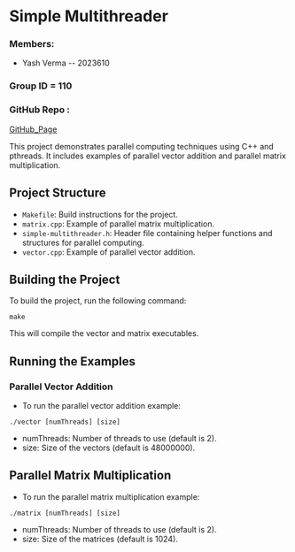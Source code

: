 # Simple Multithreader 

### Members:
- Yash Verma -- 2023610

### Group ID = 110

### GitHub Repo : 
[GitHub_Page](https://github.com/YashVerma-251103/OS/tree/beaf8e286708fd6fc5d29d5dfb1728abc54f2faf/A5-Assignment_5-SimpleMultithreader)

This project demonstrates parallel computing techniques using C++ and pthreads. It includes examples of parallel vector addition and parallel matrix multiplication.

## Project Structure
- `Makefile`: Build instructions for the project.
- `matrix.cpp`: Example of parallel matrix multiplication.
- `simple-multithreader.h`: Header file containing helper functions and structures for parallel computing.
- `vector.cpp`: Example of parallel vector addition.

## Building the Project

To build the project, run the following command:

```
make
```

This will compile the vector and matrix executables.

## Running the Examples
### Parallel Vector Addition
- To run the parallel vector addition example:
```
./vector [numThreads] [size]
```
- numThreads: Number of threads to use (default is 2).
- size: Size of the vectors (default is 48000000).


## Parallel Matrix Multiplication
- To run the parallel matrix multiplication example:
```
./matrix [numThreads] [size]
```
- numThreads: Number of threads to use (default is 2).
- size: Size of the matrices (default is 1024).


